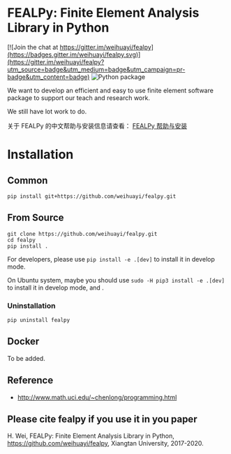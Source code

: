 # FEALPy: Finite Element Analysis Library in Python

[![Join the chat at https://gitter.im/weihuayi/fealpy](https://badges.gitter.im/weihuayi/fealpy.svg)](https://gitter.im/weihuayi/fealpy?utm_source=badge&utm_medium=badge&utm_campaign=pr-badge&utm_content=badge)
![Python package](https://github.com/zweien/fealpy/workflows/Python%20package/badge.svg)

We want to develop an efficient and easy to use finite element software
package to support our teach and research work. 

We still have lot work to do. 

关于 FEALPy 的中文帮助与安装信息请查看：
[FEALPy 帮助与安装](https://www.weihuayi.cn/fealpy/fealpy.html)

# Installation

## Common

`pip install git+https://github.com/weihuayi/fealpy.git`

## From Source

```
git clone https://github.com/weihuayi/fealpy.git
cd fealpy
pip install .
```

For developers, please use `pip install -e .[dev]` to install it in develop mode.

On Ubuntu system, maybe you should use `sudo -H pip3 install -e .[dev]` to install it in
develop mode, and .

### Uninstallation

`pip uninstall fealpy`

## Docker

To be added.

## Reference

* http://www.math.uci.edu/~chenlong/programming.html


## Please cite fealpy if you use it in you paper

H. Wei, FEALPy: Finite Element Analysis Library in Python, https://github.com/weihuayi/fealpy, Xiangtan University, 2017-2020.
